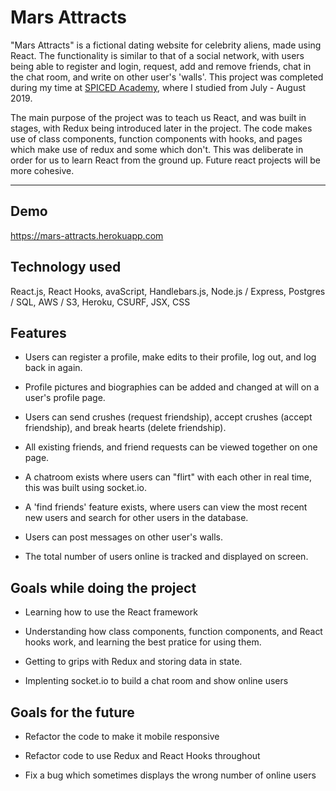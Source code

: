 # Mars Attracts

"Mars Attracts" is a fictional dating website for celebrity aliens, made using React. The functionality is similar to that of a social network, with users being able to register and login, request, add and remove friends, chat in the chat room, and write on other user's 'walls'. This project was completed during my time at [SPICED Academy](https://www.spiced.academy/program/full-stack-web-development/), where I studied from July - August 2019.

The main purpose of the project was to teach us React, and was built in stages, with Redux being introduced later in the project. The code makes use of class components, function components with hooks, and pages which make use of redux and some which don't. This was deliberate in order for us to learn React from the ground up. Future react projects will be more cohesive. 

---

## Demo

https://mars-attracts.herokuapp.com

## Technology used

React.js, React Hooks, avaScript, Handlebars.js, Node.js / Express, Postgres / SQL, AWS / S3, Heroku, CSURF, JSX, CSS

## Features

-   Users can register a profile, make edits to their profile, log out, and log back in again.

-   Profile pictures and biographies can be added and changed at will on a user's profile page.

-   Users can send crushes (request friendship), accept crushes (accept friendship), and break hearts (delete friendship).

-   All existing friends, and friend requests can be viewed together on one page.

-   A chatroom exists where users can "flirt" with each other in real time, this was built using socket.io.

-   A 'find friends' feature exists, where users can view the most recent new users and search for other users in the database.

-   Users can post messages on other user's walls.

-   The total number of users online is tracked and displayed on screen.


## Goals while doing the project

-   Learning how to use the React framework

-   Understanding how class components, function components, and React hooks work, and learning the best pratice for using them.

-   Getting to grips with Redux and storing data in state.

-   Implenting socket.io to build a chat room and show online users


## Goals for the future

-   Refactor the code to make it mobile responsive

-   Refactor code to use Redux and React Hooks throughout

-   Fix a bug which sometimes displays the wrong number of online users